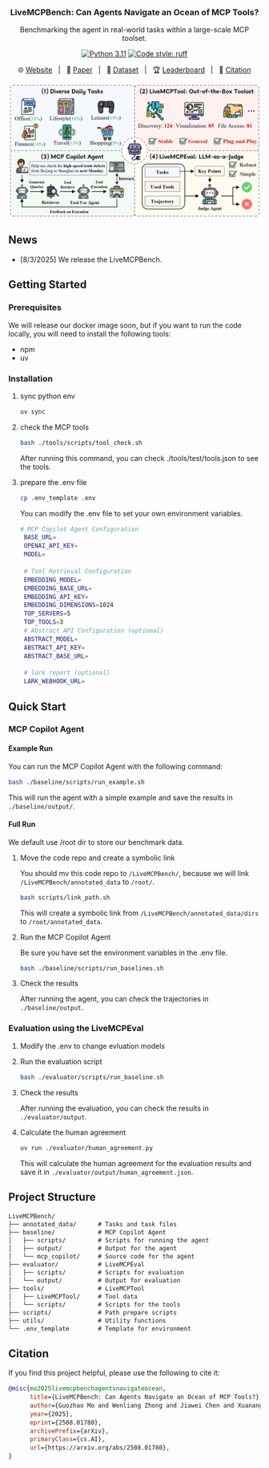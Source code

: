 <a id="readme-top"></a>

<!-- PROJECT -->
<br />
<div align="center">
  <h3 align="center">LiveMCPBench: Can Agents Navigate an Ocean of MCP Tools?</h3>

  <p align="center">
    Benchmarking the agent in real-world tasks within a large-scale MCP toolset.
  </p>
</div>
<p align="center">
<a href="https://www.python.org/downloads/release/python-31113/"><img src="https://img.shields.io/badge/python-3.11-blue.svg" alt="Python 3.11"></a>
<a href="https://github.com/astral-sh/ruff"><img src="https://img.shields.io/badge/code%20style-ruff-000000.svg" alt="Code style: ruff"></a>
</p>

<p align="center">
  🌐 <a href="https://icip-cas.github.io/LiveMCPBench" target="_blank">Website</a> &nbsp; | &nbsp;
  📄 <a href="https://arxiv.org/abs/2508.01780" target="_blank">Paper</a> &nbsp; | &nbsp;
  🤗 <a href="https://huggingface.co/datasets/hysdhlx/LiveMCPBench" target="_blank">Dataset</a> &nbsp; | &nbsp;
  🏆 <a href="https://docs.google.com/spreadsheets/d/1EXpgXq1VKw5A7l7-N2E9xt3w0eLJ2YPVPT-VrRxKZBw/edit?usp=sharing" target="_blank">Leaderboard</a> 
  &nbsp; | &nbsp;
  🙏 <a href="#citation" target="_blank">Citation</a>
</p>


![Overview](media/LiveMCPBench.png)
## News
* [8/3/2025] We release the LiveMCPBench.
## Getting Started

### Prerequisites
We will release our docker image soon, but if you want to run the code locally, you will need to install the following tools:
* npm
* uv
### Installation
1. sync python env

   ```bash
   uv sync
   ```
2. check the MCP tools

   ```bash
   bash ./tools/scripts/tool_check.sh
   ```
   After running this command, you can check ./tools/test/tools.json to see the tools.

3. prepare the .env file

   ```bash
   cp .env_template .env
   ```
   You can modify the .env file to set your own environment variables.
   ```bash
   # MCP Copilot Agent Configuration
    BASE_URL=
    OPENAI_API_KEY=
    MODEL=

    # Tool Retrieval Configuration
    EMBEDDING_MODEL=
    EMBEDDING_BASE_URL=
    EMBEDDING_API_KEY=
    EMBEDDING_DIMENSIONS=1024
    TOP_SERVERS=5
    TOP_TOOLS=3
    # Abstract API Configuration (optional)
    ABSTRACT_MODEL=
    ABSTRACT_API_KEY=
    ABSTRACT_BASE_URL=

    # lark report (optional)
    LARK_WEBHOOK_URL=
   ```

## Quick Start
### MCP Copilot Agent
#### Example Run
You can run the MCP Copilot Agent with the following command:

```bash
bash ./baseline/scripts/run_example.sh
```
This will run the agent with a simple example and save the results in `./baseline/output/`.

#### Full Run
We default use /root dir to store our benchmark data.

1. Move the code repo and create a symbolic link

    You should mv this code repo to `/LiveMCPBench/`, because we will link `/LiveMCPBench/annotated_data` to `/root/`.

    ```bash
    bash scripts/link_path.sh
    ```

    This will create a symbolic link from `/LiveMCPBench/annotated_data/dirs` to `/root/annotated_data`.

2. Run the MCP Copilot Agent

    Be sure you have set the environment variables in the .env file.

    ````bash
    bash ./baseline/scripts/run_baselines.sh
    ````
3. Check the results

    After running the agent, you can check the trajectories  in `./baseline/output`.

### Evaluation using the LiveMCPEval
1. Modify the .env to change evluation models

2. Run the evaluation script

   ```bash
   bash ./evaluator/scripts/run_baseline.sh
   ```

3. Check the results

    After running the evaluation, you can check the results in `./evaluator/output`.

4. Calculate the human agreement

   ```bash
   uv run ./evaluator/human_agreement.py
   ```

   This will calculate the human agreement for the evaluation results and save it in `./evaluator/output/human_agreement.json`.

## Project Structure
```
LiveMCPBench/
├── annotated_data/      # Tasks and task files
├── baseline/            # MCP Copilot Agent
│   ├── scripts/         # Scripts for running the agent
│   ├── output/          # Output for the agent
│   └── mcp_copilot/     # Source code for the agent
├── evaluator/           # LiveMCPEval
│   ├── scripts/         # Scripts for evaluation
│   └── output/          # Output for evaluation
├── tools/               # LiveMCPTool
│   ├── LiveMCPTool/     # Tool data
│   └── scripts/         # Scripts for the tools
├── scripts/             # Path prepare scripts
├── utils/               # Utility functions
└── .env_template        # Template for environment
```
## Citation

If you find this project helpful, please use the following to cite it:
```bibtex
@misc{mo2025livemcpbenchagentsnavigateocean,
      title={LiveMCPBench: Can Agents Navigate an Ocean of MCP Tools?}, 
      author={Guozhao Mo and Wenliang Zhong and Jiawei Chen and Xuanang Chen and Yaojie Lu and Hongyu Lin and Ben He and Xianpei Han and Le Sun},
      year={2025},
      eprint={2508.01780},
      archivePrefix={arXiv},
      primaryClass={cs.AI},
      url={https://arxiv.org/abs/2508.01780}, 
}
```